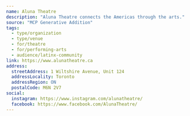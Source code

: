 ```yaml
---
name: Aluna Theatre
description: "Aluna Theatre connects the Americas through the arts."
source: "MCP Generative Addition"
tags:
  - type/organization
  - type/venue
  - for/theatre
  - for/performing-arts
  - audience/latinx-community
link: https://www.alunatheatre.ca
address:
  streetAddress: 1 Wiltshire Avenue, Unit 124
  addressLocality: Toronto
  addressRegion: ON
  postalCode: M6N 2V7
social:
  instagram: https://www.instagram.com/alunatheatre/
  facebook: https://www.facebook.com/AlunaTheatre/
---
```


